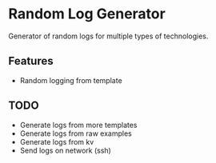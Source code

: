 # Random Log Generator

Generator of random logs for multiple types of technologies.


## Features

 - Random logging from template


## TODO

 - Generate logs from more templates
 - Generate logs from raw examples
 - Generate logs from kv
 - Send logs on network (ssh)